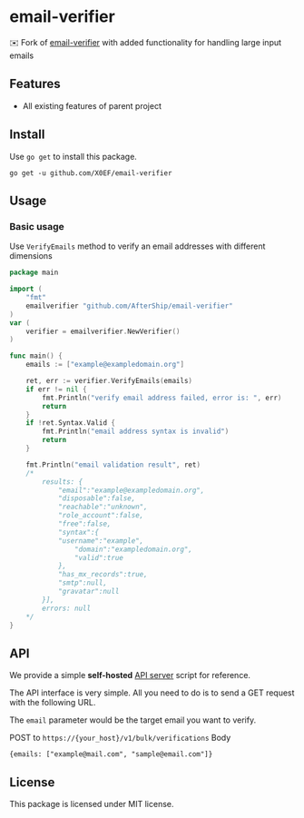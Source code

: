# email-verifier

✉️ Fork of [email-verifier](https://github.com/AfterShip/email-verifier) with added functionality for handling large input emails

## Features
- All existing features of parent project

## Install

Use `go get` to install this package.

```shell script
go get -u github.com/X0EF/email-verifier
```

## Usage

### Basic usage

Use `VerifyEmails` method to verify an email addresses with different dimensions

```go
package main

import (
	"fmt"
	emailverifier "github.com/AfterShip/email-verifier"
)
var (
	verifier = emailverifier.NewVerifier()
)

func main() {
	emails := ["example@exampledomain.org"]

	ret, err := verifier.VerifyEmails(emails)
	if err != nil {
		fmt.Println("verify email address failed, error is: ", err)
		return
	}
	if !ret.Syntax.Valid {
		fmt.Println("email address syntax is invalid")
		return
	}

	fmt.Println("email validation result", ret)
	/*
		results: {
			"email":"example@exampledomain.org",
			"disposable":false,
			"reachable":"unknown",
			"role_account":false,
			"free":false,
			"syntax":{
			"username":"example",
				"domain":"exampledomain.org",
				"valid":true
			},
			"has_mx_records":true,
			"smtp":null,
			"gravatar":null
		}],
		errors: null
	*/
}
```
## API 

We provide a simple **self-hosted** [API server](https://github.com/X0EF/email-verifier/tree/main/cmd/apiserver) script for reference.

The API interface is very simple. All you need to do is to send a GET request with the following URL.

The `email` parameter would be the target email you want to verify.

POST to `https://{your_host}/v1/bulk/verifications`
Body 
```
{emails: ["example@mail.com", "sample@email.com"]}
```
## License

This package is licensed under MIT license.
